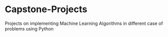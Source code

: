 # Capstone-Projects
Projects on implementing Machine Learning Algorithms in different case of problems using Python
